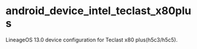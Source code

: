 # android_device_intel_teclast_x80plus
LineageOS 13.0 device configuration for Teclast x80 plus(h5c3/h5c5).
